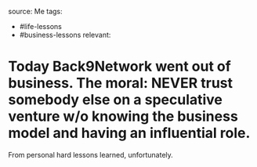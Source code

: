 source: Me
tags:
- #life-lessons 
- #business-lessons
relevant:

# Today Back9Network went out of business. The moral: NEVER trust somebody else on a speculative venture w/o knowing the business model and having an influential role.

From personal hard lessons learned, unfortunately.
